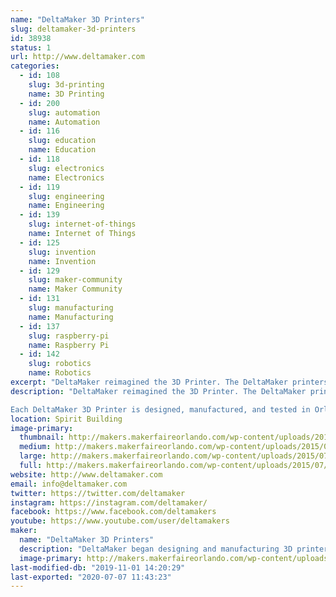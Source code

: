 ```yaml
---
name: "DeltaMaker 3D Printers"
slug: deltamaker-3d-printers
id: 38938
status: 1
url: http://www.deltamaker.com
categories:
  - id: 108
    slug: 3d-printing
    name: 3D Printing
  - id: 200
    slug: automation
    name: Automation
  - id: 116
    slug: education
    name: Education
  - id: 118
    slug: electronics
    name: Electronics
  - id: 119
    slug: engineering
    name: Engineering
  - id: 139
    slug: internet-of-things
    name: Internet of Things
  - id: 125
    slug: invention
    name: Invention
  - id: 129
    slug: maker-community
    name: Maker Community
  - id: 131
    slug: manufacturing
    name: Manufacturing
  - id: 137
    slug: raspberry-pi
    name: Raspberry Pi
  - id: 142
    slug: robotics
    name: Robotics
excerpt: "DeltaMaker reimagined the 3D Printer. The DeltaMaker printers feature a 360 degree viewing area, durable metal frame and integrated onboard slicing. The perfect printer for home, business and school, the DeltaMaker 3D Printer allows individuals to transform ideas into physical objects faster and reliably. "
description: "DeltaMaker reimagined the 3D Printer. The DeltaMaker printers feature a 360 degree viewing area, durable metal frame and integrated onboard slicing. The perfect printer for home, business and school, the DeltaMaker 3D Printer allows individuals to transform ideas into physical objects faster and reliably. 

Each DeltaMaker 3D Printer is designed, manufactured, and tested in Orlando, Florida. DeltaMaker Printers can be found in homes, schools, and businesses across the country and around the globe."
location: Spirit Building
image-primary:
  thumbnail: http://makers.makerfaireorlando.com/wp-content/uploads/2015/07/deltamaker-product-line-150x150.jpg
  medium: http://makers.makerfaireorlando.com/wp-content/uploads/2015/07/deltamaker-product-line-272x300.jpg
  large: http://makers.makerfaireorlando.com/wp-content/uploads/2015/07/deltamaker-product-line-930x1024.jpg
  full: http://makers.makerfaireorlando.com/wp-content/uploads/2015/07/deltamaker-product-line.jpg
website: http://www.deltamaker.com
email: info@deltamaker.com
twitter: https://twitter.com/deltamaker
instagram: https://instagram.com/deltamaker/
facebook: https://www.facebook.com/deltamakers
youtube: https://www.youtube.com/user/deltamakers
maker:
  name: "DeltaMaker 3D Printers"
  description: "DeltaMaker began designing and manufacturing 3D printers in 2012.  DeltaMaker 3D Printers are the premier 3D Printers for education. Each printer is designed, manufactured and tested in Orlando, Florida. DeltaMaker 3D Printers can be found in classrooms and businesses across the country and around the globe."
  image-primary: http://makers.makerfaireorlando.com/wp-content/uploads/2015/07/deltamaker-logo-3d-printers-931x1024.png
last-modified-db: "2019-11-01 14:20:29"
last-exported: "2020-07-07 11:43:23"
---
```


